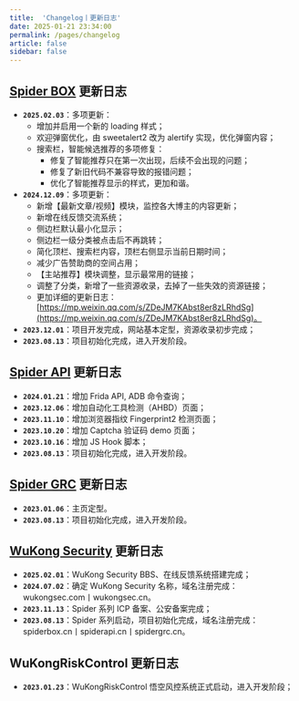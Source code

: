 ```yaml
---
title:  'Changelog丨更新日志'
date: 2025-01-21 23:34:00
permalink: /pages/changelog
article: false
sidebar: false
---
```


## [Spider BOX](https://spiderbox.cn/) 更新日志

- **`2025.02.03`**：多项更新：
  - 增加并启用一个新的 loading 样式；
  - 欢迎弹窗优化，由 sweetalert2 改为 alertify 实现，优化弹窗内容；
  - 搜索栏，智能候选推荐的多项修复：
    - 修复了智能推荐只在第一次出现，后续不会出现的问题；
    - 修复了新旧代码不兼容导致的报错问题；
    - 优化了智能推荐显示的样式，更加和谐。
- **`2024.12.09`**：多项更新：
  - 新增【最新文章/视频】模块，监控各大博主的内容更新；
  - 新增在线反馈交流系统；
  - 侧边栏默认最小化显示；
  - 侧边栏一级分类被点击后不再跳转；
  - 简化顶栏、搜索栏内容，顶栏右侧显示当前日期时间；
  - 减少广告赞助商的空间占用；
  - 【主站推荐】模块调整，显示最常用的链接；
  - 调整了分类，新增了一些资源收录，去掉了一些失效的资源链接；
  - 更加详细的更新日志：[https://mp.weixin.qq.com/s/ZDeJM7KAbst8er8zLRhdSg](https://mp.weixin.qq.com/s/ZDeJM7KAbst8er8zLRhdSg)。
- **`2023.12.01`**：项目开发完成，网站基本定型，资源收录初步完成；
- **`2023.08.13`**：项目初始化完成，进入开发阶段。

## [Spider API](https://spiderapi.cn/) 更新日志

- **`2024.01.21`**：增加 Frida API, ADB 命令查询；
- **`2023.12.06`**：增加自动化工具检测（AHBD）页面；
- **`2023.11.10`**：增加浏览器指纹 Fingerprint2 检测页面；
- **`2023.10.20`**：增加 Captcha 验证码 demo 页面；
- **`2023.10.16`**：增加 JS Hook 脚本；
- **`2023.08.13`**：项目初始化完成，进入开发阶段。

## [Spider GRC](https://spidergrc.cn/) 更新日志

- **`2023.01.06`**：主页定型。
- **`2023.08.13`**：项目初始化完成，进入开发阶段。

## [WuKong Security](https://github.com/WuKongSecurity) 更新日志
- **`2025.02.01`**：WuKong Security BBS、在线反馈系统搭建完成；
- **`2024.07.02`**：确定 WuKong Security 名称，域名注册完成：wukongsec.com丨wukongsec.cn。
- **`2023.11.13`**：Spider 系列 ICP 备案、公安备案完成；
- **`2023.08.13`**：Spider 系列启动，项目初始化完成，域名注册完成：spiderbox.cn丨spiderapi.cn丨spidergrc.cn。


## WuKongRiskControl 更新日志
- **`2023.01.23`**：WuKongRiskControl 悟空风控系统正式启动，进入开发阶段；